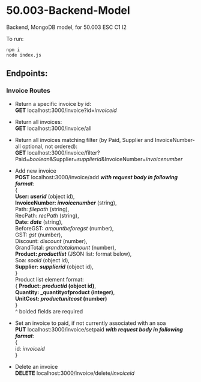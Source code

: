 # 50.003-Backend-Model
Backend, MongoDB model, for 50.003 ESC C1 I2

To run:<br />
```
npm i
node index.js
```

## Endpoints:
### Invoice Routes
+ Return a specific invoice by id:<br/>
**GET** localhost:3000/invoice?id=*invoiceid*

+ Return all invoices:<br/>
**GET** localhost:3000/invoice/all

+ Return all invoices matching filter (by Paid, Supplier and InvoiceNumber- all optional, not ordered):<br/>
**GET** localhost:3000/invoice/filter?Paid=*boolean*&Supplier=*supplierid*&InvoiceNumber=*invoicenumber*

+ Add new invoice<br/>
**POST** localhost:3000/invoice/add **_with request body in following format_**:<br/>
{<br/>
    **User: _userid_** (object id),<br/>
    **InvoiceNumber: _invoicenumber_** (string),<br/>
    Path: _filepath_ (string),<br/>
    RecPath: _recPath_ (string),<br/>
    **Date: _date_** (string),<br/>
    BeforeGST: _amountbeforegst_ (number),<br/>
    GST: _gst_ (number),<br/>
    Discount: _discount_ (number),<br/>
    GrandTotal: _grandtotalamount_ (number),<br/>
    **Product: _productlist_** (JSON list: format below),<br/>
    Soa: _soaid_ (object id),<br/>
    **Supplier: _supplierid_** (object id),<br/>
}<br/>
Product list element format:<br />
{
    **Product: _productid_ (object id)**,<br/>
    **Quantity: _quantityofproduct (integer)**,<br/>
    **UnitCost: _productunitcost_ (number)**<br/>
}<br/>
^ bolded fields are required

+ Set an invoice to paid, if not currently associated with an soa<br/>
**PUT** localhost:3000/invoice/setpaid **_with request body in following format_**:<br />
{<br/>
    id: _invoiceid_<br/>
}

+ Delete an invoice<br/>
**DELETE** localhost:3000/invoice/delete/_invoiceid_



